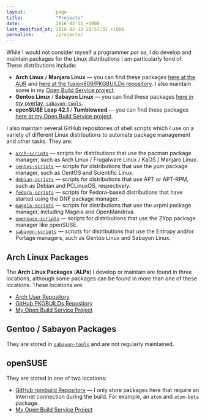 ```yaml
---
layout:           page
title:            "Projects"
date:             2016-02-13 +1000
last_modified_at: 2016-02-13 20:57:31 +1000
permalink:        /projects/
---
```


While I would not consider myself a programmer *per se*, I do develop and maintain packages for the Linux distributions I am particularly fond of. These distributions include:

* **Arch Linux** / **Manjaro Linux** &mdash; you can find these packages [here at the AUR](https://aur.archlinux.org/packages/?SeB=m&K=fusion809) and [here at the fusion809/PKGBUILDs repository](https://github.com/fusion809/PKGBUILDs). I also maintain some in my [Open Build Service project](https://build.opensuse.org/project/show/home:fusion809/).
* **Gentoo Linux** / **Sabayon Linux** &mdash; you can find these packages [here in my overlay, `sabayon-tools`](https://github.com/fusion809/sabayon-tools).
* **openSUSE Leap 42.1** / **Tumbleweed** &mdash; you can find these packages [here at my Open Build Service project](https://build.opensuse.org/project/show/home:fusion809/).

I also maintain several GitHub repositories of shell scripts which I use on a variety of different Linux distributions to automate package management and other tasks. They are:

* [`arch-scripts`](https://github.com/fusion809/arch-scripts) &mdash; scripts for distributions that use the pacman package manager, such as Arch Linux / Frugalware Linux / KaOS / Manjaro Linux.
* [`centos-scripts`](https://github.com/fusion809/centos-scripts) &mdash; scripts for distributions that use the yum package manager, such as CentOS and Scientific Linux.
* [`debian-scripts`](https://github.com/fusion809/debian-scripts) &mdash; scripts for distributions that use APT or APT-RPM, such as Debian and PCLinuxOS, respectively.
* [`fedora-scripts`](https://github.com/fusion809/fedora-scripts) &mdash; scripts for Fedora-based distributions that have started using the DNF package manager.
* [`mageia-scripts`](https://github.com/fusion809/mageia-scripts) &mdash; scripts for distributions that use the urpmi package manager, including Mageia and OpenMandriva.
* [`opensuse-scripts`](https://github.com/fusion809/opensuse-scripts) &mdash; scripts for distributions that use the ZYpp package manager like openSUSE.
* [`sabayon-scripts`](https://github.com/fusion809/sabayon-scripts) &mdash; scripts for distributions that use the Entropy and/or Portage managers, such as Gentoo Linux and Sabayon Linux.

## Arch Linux Packages
The **Arch Linux Packages** (**ALPs**) I develop or maintain are found in three locations, although some packages can be found in more than one of these locations. These locations are:

* [Arch User Repository](https://aur.archlinux.org/packages/?SeB=m&K=fusion809)
* [GitHub PKGBUILDs Repository](https://github.com/fusion809/PKGBUILDs)
* [My Open Build Service Project](https://build.opensuse.org/project/show/home:fusion809/)

## Gentoo / Sabayon Packages
They are stored in [`sabayon-tools`](https://github.com/fusion809/sabayon-tools) and are not regularly maintained.

## openSUSE
They are stored in one of two locations:

* [GitHub rpmbuild Repository](https://github.com/fusion809/) &mdash; I only store packages here that require an Internet connection during the build. For example, an `atom` and `atom-beta` package. 
* [My Open Build Service Project](https://build.opensuse.org/project/show/home:fusion809/)
